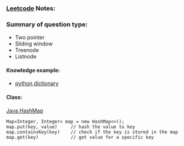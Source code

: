 ### **[Leetcode](https://leetcode.com/problemset/all/) Notes:**  

### **Summary of question type:**
* Two pointer
* Sliding window
* Treenode
* Listnode

#### **Knowledge example:**
  - [python dictionary](./Group_Anagrams.md)



#### **Class:**  
[Java HashMap](https://docs.oracle.com/javase/8/docs/api/java/util/HashMap.html#HashMap-int-)  
```
Map<Integer, Integer> map = new HashMap<>();
map.put(key, value)     // hash the value to key
map.containsKey(key)    // check if the key is stored in the map
map.get(key)            // get value for a specific key
```
